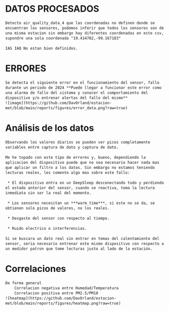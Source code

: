 # DATOS PROCESADOS
    Detecto air_quality_data_4 que las coordenadas no definen donde se encuentran los sensores, podemos inferir que todos los sensores son de una misma estacion sin embargo hay diferentes coordenadas en este csv, supondre una sola coordenada "19.414782,-99.167183"

    IAS IAQ No estan bien definidos.

# ERRORES
    Se detecta el siguiente error en el funcionamiento del sensor, fallo durante un periodo de 2024 **Puede llegar a funcionar este error como una alarma de fallo del sistema y conocer el comportamiento del dispositivo y/o entrenar alertas del fallo del mismo**
    ![image](https://github.com/DavOrland/estacion-met/blob/main/reports/figures/error_data.png?raw=true)

# Análisis de los datos
    Observando los valores diarios se pueden ver picos completamente variables entre captura de dato y captura de dato.

    Me he topado con este tipo de errores y, bueno, dependiendo la aplicacion del dispositivo puede que no sea necesario hacer nada mas que aplicar un filtro a los datos. Sin embargo no estamos teniendo lecturas reales, les comento algo mas sobre este fallo:

     * El dispositivo entra en un DeepSleep desconectando todo y perdiendo el estado anterior del sensor, cuando se reactiva, toma la lectura inmediata sin ser la real del momento.

     * Los sensores necesitan un ***warm_time***, si este no se da, se obtienen solo picos de valores, no los reales.

     * Desgaste del sensor con respecto al tiempo.

     * Ruido electrico o interferencias.
    
    Si se buscara un dato real sin entrar en temas del calentamiento del sensor, seria necesario entrenar este mismo dispositivo con respecto a un medidor patron que tome lecturas justo al lado de la estación.

# Correlaciones
    De forma general
        Correlacion negativa entre Humedad/Temperatura
        Correlacion positiva entre PM2.5/PM10
    ![heatmap](https://github.com/DavOrland/estacion-met/blob/main/reports/figures/heatmap.png?raw=true)
